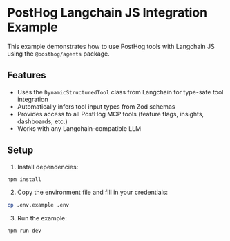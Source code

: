 # PostHog Langchain JS Integration Example

This example demonstrates how to use PostHog tools with Langchain JS using the `@posthog/agents` package.

## Features

- Uses the `DynamicStructuredTool` class from Langchain for type-safe tool integration
- Automatically infers tool input types from Zod schemas
- Provides access to all PostHog MCP tools (feature flags, insights, dashboards, etc.)
- Works with any Langchain-compatible LLM

## Setup

1. Install dependencies:
```bash
npm install
```

2. Copy the environment file and fill in your credentials:
```bash
cp .env.example .env
```

3. Run the example:
```bash
npm run dev
```